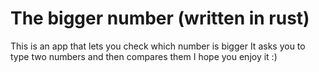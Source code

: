 # The bigger number (written in rust)

This is an app that lets you check which number is bigger
It asks you to type two numbers and then compares them
I hope you enjoy it :)